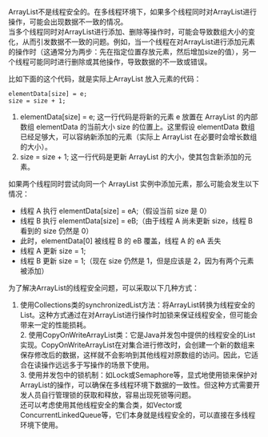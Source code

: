 ArrayList不是线程安全的。在多线程环境下，如果多个线程同时对ArrayList进行操作，可能会出现数据不一致的情况。<br />当多个线程同时对ArrayList进行添加、删除等操作时，可能会导致数组大小的变化，从而引发数据不一致的问题。例如，当一个线程在对ArrayList进行添加元素的操作时（这通常分为两步：先在指定位置存放元素，然后增加size的值），另一个线程可能同时进行删除或其他操作，导致数据的不一致或错误。

比如下面的这个代码，就是实际上ArrayList 放入元素的代码：
```
elementData[size] = e;
size = size + 1;
```

1. elementData[size] = e; 这一行代码是将新的元素 e 放置在 ArrayList 的内部数组 elementData 的当前大小 size 的位置上。这里假设 elementData 数组已经足够大，可以容纳新添加的元素（实际上 ArrayList 在必要时会增长数组的大小）。
2. size = size + 1; 这一行代码是更新 ArrayList 的大小，使其包含新添加的元素。

如果两个线程同时尝试向同一个 ArrayList 实例中添加元素，那么可能会发生以下情况：

- 线程 A 执行 elementData[size] = eA;（假设当前 size 是 0）
- 线程 B 执行 elementData[size] = eB;（由于线程 A 尚未更新 size，线程 B 看到的 size 仍然是 0）
- 此时，elementData[0] 被线程 B 的 eB 覆盖，线程 A 的 eA 丢失
- 线程 A 更新 size = 1;
- 线程 B 更新 size = 1;（现在 size 仍然是 1，但是应该是 2，因为有两个元素被添加）

为了解决ArrayList的线程安全问题，可以采取以下几种方式：

1. 使用Collections类的synchronizedList方法：将ArrayList转换为线程安全的List。这种方式通过在对ArrayList进行操作时加锁来保证线程安全，但可能会带来一定的性能损耗。<br />2. 使用CopyOnWriteArrayList类：它是Java并发包中提供的线程安全的List实现。CopyOnWriteArrayList在对集合进行修改时，会创建一个新的数组来保存修改后的数据，这样就不会影响到其他线程对原数组的访问。因此，它适合在读操作远远多于写操作的场景下使用。<br />3. 使用并发包中的锁机制：如Lock或Semaphore等，显式地使用锁来保护对ArrayList的操作，可以确保在多线程环境下数据的一致性。但这种方式需要开发人员自行管理锁的获取和释放，容易出现死锁等问题。<br />还可以考虑使用其他线程安全的集合类，如Vector或ConcurrentLinkedQueue等，它们本身就是线程安全的，可以直接在多线程环境下使用。
